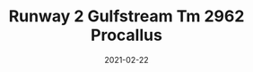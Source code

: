 ---
tags: 
  - "To Market"
  - "Rubber Flooring"
  - "Runway2"
title: "Runway 2 Gulfstream Tm 2962 Procallus"
designer: "To Market"
image_primary: "img/2962.jpg"
href: "https://www.tomkt.com/runway-2-swatches"
description: "ROLL%20SIZE%3A%204%27%20x%2025%27%A0%20or%204%27%20x%2050%27"
category: "rubber-flooring-runway2"
subtitle: ""
manufacturer: "ToMarket"
slug: "/manufacturers/tomarket/rubber-flooring-runway-2/to-market-runway-2-gulfstream-tm-2962-procallus"
date: "2021-02-22"
---